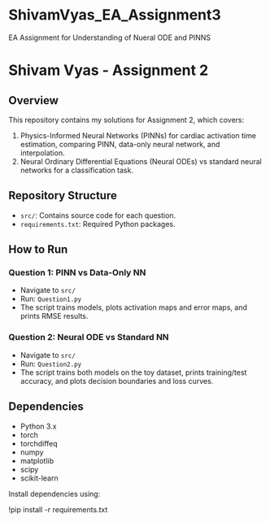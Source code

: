 # ShivamVyas_EA_Assignment3
EA Assignment for Understanding of  Nueral ODE and PINNS


# Shivam Vyas - Assignment 2

## Overview
This repository contains my solutions for Assignment 2, which covers:

1. Physics-Informed Neural Networks (PINNs) for cardiac activation time estimation, comparing PINN, data-only neural network, and interpolation.
2. Neural Ordinary Differential Equations (Neural ODEs) vs standard neural networks for a classification task.

## Repository Structure
- `src/`: Contains source code for each question.
- `requirements.txt`: Required Python packages.

## How to Run

### Question 1: PINN vs Data-Only NN
- Navigate to `src/`
- Run: `Question1.py`
- The script trains models, plots activation maps and error maps, and prints RMSE results.

### Question 2: Neural ODE vs Standard NN
- Navigate to `src/`
- Run: `Question2.py`
- The script trains both models on the toy dataset, prints training/test accuracy, and plots decision boundaries and loss curves.

## Dependencies
- Python 3.x
- torch
- torchdiffeq
- numpy
- matplotlib
- scipy
- scikit-learn

Install dependencies using:  

!pip install -r requirements.txt

